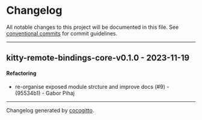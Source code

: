 # Changelog
All notable changes to this project will be documented in this file. See [conventional commits](https://www.conventionalcommits.org/) for commit guidelines.

- - -
## kitty-remote-bindings-core-v0.1.0 - 2023-11-19
#### Refactoring
- re-organise exposed module strcture and improve docs (#9) - (95534b1) - Gabor Pihaj

- - -

Changelog generated by [cocogitto](https://github.com/cocogitto/cocogitto).